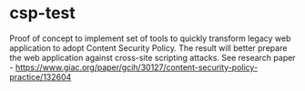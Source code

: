 # csp-test
Proof of concept to implement set of tools to quickly transform legacy web application to adopt Content Security Policy. The result will better prepare the web application against cross-site scripting attacks.
See research paper - https://www.giac.org/paper/gcih/30127/content-security-policy-practice/132604
